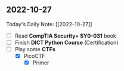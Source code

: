 
## 2022-10-27
Today's Daily Note: [[2022-10-27]]
- [ ] Read **CompTIA Security+ SY0-031** book
- [ ] Finish **DICT Python Course** (Certification)
- [ ] Play some **CTFs**
	- [x] PicoCTF
		- [x] Primer 